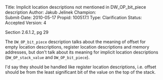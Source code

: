 Title:       Implicit location descriptions not mentioned in DW_OP_bit_piece description
Author:      Jakub Jelinek
Champion:    
Submit-Date: 2010-05-17
Propid:      100517.1
Type:        Clarification
Status:      Accepted
Version:     4

Section 2.6.1.2, pg 29

The `DW_OP_bit_piece` description talks about the meaning of offset for empty 
location descriptions, register location descriptions and memory addresses, but don't 
talk about its meaning for implicit location descriptions (`DW_OP_stack_value` and 
`DW_OP_bit_piece`).  

I'd say they should be handled like register location descriptions, i.e. offset 
should be from the least significant bit of the value on the top of the stack.
